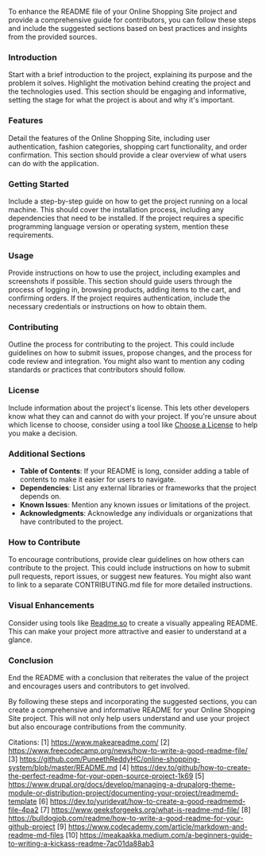 To enhance the README file of your Online Shopping Site project and provide a comprehensive guide for contributors, you can follow these steps and include the suggested sections based on best practices and insights from the provided sources.

### Introduction

Start with a brief introduction to the project, explaining its purpose and the problem it solves. Highlight the motivation behind creating the project and the technologies used. This section should be engaging and informative, setting the stage for what the project is about and why it's important.

### Features

Detail the features of the Online Shopping Site, including user authentication, fashion categories, shopping cart functionality, and order confirmation. This section should provide a clear overview of what users can do with the application.

### Getting Started

Include a step-by-step guide on how to get the project running on a local machine. This should cover the installation process, including any dependencies that need to be installed. If the project requires a specific programming language version or operating system, mention these requirements.

### Usage

Provide instructions on how to use the project, including examples and screenshots if possible. This section should guide users through the process of logging in, browsing products, adding items to the cart, and confirming orders. If the project requires authentication, include the necessary credentials or instructions on how to obtain them.

### Contributing

Outline the process for contributing to the project. This could include guidelines on how to submit issues, propose changes, and the process for code review and integration. You might also want to mention any coding standards or practices that contributors should follow.

### License

Include information about the project's license. This lets other developers know what they can and cannot do with your project. If you're unsure about which license to choose, consider using a tool like [Choose a License](https://choosealicense.com/) to help you make a decision.

### Additional Sections

- **Table of Contents**: If your README is long, consider adding a table of contents to make it easier for users to navigate.
- **Dependencies**: List any external libraries or frameworks that the project depends on.
- **Known Issues**: Mention any known issues or limitations of the project.
- **Acknowledgments**: Acknowledge any individuals or organizations that have contributed to the project.

### How to Contribute

To encourage contributions, provide clear guidelines on how others can contribute to the project. This could include instructions on how to submit pull requests, report issues, or suggest new features. You might also want to link to a separate CONTRIBUTING.md file for more detailed instructions.

### Visual Enhancements

Consider using tools like [Readme.so](https://readme.so/) to create a visually appealing README. This can make your project more attractive and easier to understand at a glance.

### Conclusion

End the README with a conclusion that reiterates the value of the project and encourages users and contributors to get involved.

By following these steps and incorporating the suggested sections, you can create a comprehensive and informative README for your Online Shopping Site project. This will not only help users understand and use your project but also encourage contributions from the community.

Citations:
[1] https://www.makeareadme.com/
[2] https://www.freecodecamp.org/news/how-to-write-a-good-readme-file/
[3] https://github.com/PuneethReddyHC/online-shopping-system/blob/master/README.md
[4] https://dev.to/github/how-to-create-the-perfect-readme-for-your-open-source-project-1k69
[5] https://www.drupal.org/docs/develop/managing-a-drupalorg-theme-module-or-distribution-project/documenting-your-project/readmemd-template
[6] https://dev.to/yuridevat/how-to-create-a-good-readmemd-file-4pa2
[7] https://www.geeksforgeeks.org/what-is-readme-md-file/
[8] https://bulldogjob.com/readme/how-to-write-a-good-readme-for-your-github-project
[9] https://www.codecademy.com/article/markdown-and-readme-md-files
[10] https://meakaakka.medium.com/a-beginners-guide-to-writing-a-kickass-readme-7ac01da88ab3
